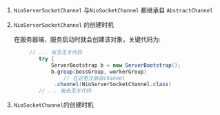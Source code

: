
1. `NioServerSocketChannel`  与`NioSocketChannel`  都继承自 `AbstractChannel`

   

2. `NioServerSocketChannel`  的创建时机

   在服务器端，服务启动时就会创建该对象，关键代码为: 

   ```java
   		// ... 省去无关代码
           try {
               ServerBootstrap b = new ServerBootstrap();
               b.group(bossGroup, workerGroup)
                   // 在这里注册该channel
                .channel(NioServerSocketChannel.class)
           // ... 省去无关代码
   ```

   

3. `NioSocketChannel`的创建时机